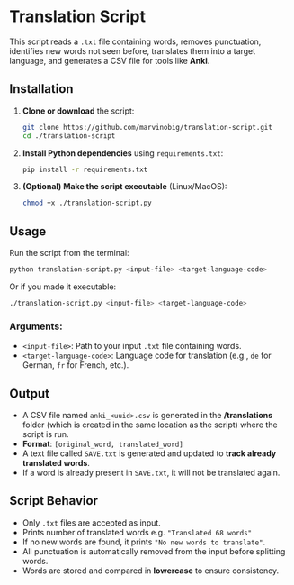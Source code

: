 # Translation Script

This script reads a `.txt` file containing words, removes punctuation, identifies new words not seen before, translates them into a target language, and generates a CSV file for tools like **Anki**.

## Installation

1. **Clone or download** the script:
   ```bash
   git clone https://github.com/marvinobig/translation-script.git
   cd ./translation-script
   ```

2. **Install Python dependencies** using `requirements.txt`:
   ```bash
   pip install -r requirements.txt
   ```

3. **(Optional) Make the script executable** (Linux/MacOS):
   ```bash
   chmod +x ./translation-script.py
   ```

## Usage

Run the script from the terminal:

```bash
python translation-script.py <input-file> <target-language-code>
```
Or if you made it executable:

```bash
./translation-script.py <input-file> <target-language-code>
```

### Arguments:
- `<input-file>`: Path to your input `.txt` file containing words.
- `<target-language-code>`: Language code for translation (e.g., `de` for German, `fr` for French, etc.).

## Output

- A CSV file named `anki_<uuid>.csv` is generated in the **/translations** folder (which is created in the same location as the script) where the script is run.
- **Format**: `[original_word, translated_word]`
- A text file called `SAVE.txt` is generated and updated to **track already translated words**.
- If a word is already present in `SAVE.txt`, it will not be translated again.

## Script Behavior

- Only `.txt` files are accepted as input.
- Prints number of translated words e.g. `"Translated 68 words"`
- If no new words are found, it prints `"No new words to translate"`.
- All punctuation is automatically removed from the input before splitting words.
- Words are stored and compared in **lowercase** to ensure consistency.

